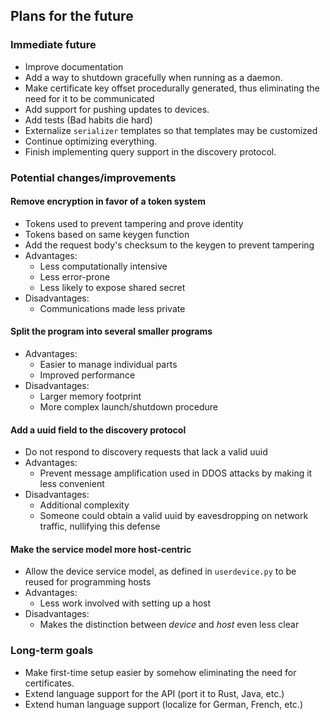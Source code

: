 ## Plans for the future

### Immediate future
* Improve documentation
* Add a way to shutdown gracefully when running as a daemon.
* Make certificate key offset procedurally generated, thus eliminating the need for it to  be communicated
* Add support for pushing updates to devices.
* Add tests (Bad habits die hard)
* Externalize `serializer` templates so that templates may be customized
* Continue optimizing everything.
* Finish implementing query support in the discovery protocol.

### Potential changes/improvements
#### Remove encryption in favor of a token system
* Tokens used to prevent tampering and prove identity
* Tokens based on same keygen function
* Add the request body's checksum to the keygen to prevent tampering
* Advantages:
    - Less computationally intensive
    - Less error-prone
    - Less likely to expose shared secret
* Disadvantages:
    - Communications made less private
#### Split the program into several smaller programs
* Advantages:
    - Easier to manage individual parts
    - Improved performance
* Disadvantages:
    - Larger memory footprint
    - More complex launch/shutdown procedure
#### Add a uuid field to the discovery protocol
* Do not respond to discovery requests that lack a valid uuid
* Advantages:
    - Prevent message amplification used in DDOS attacks by making it less convenient
* Disadvantages:
    - Additional complexity
    - Someone could obtain a valid uuid by eavesdropping on network traffic, nullifying this defense
#### Make the service model more host-centric
* Allow the device service model, as defined in `userdevice.py` to be reused for programming hosts
* Advantages:
    - Less work involved with setting up a host
* Disadvantages:
    - Makes the distinction between *device* and *host* even less clear

### Long-term goals
* Make first-time setup easier by somehow eliminating the need for certificates.
* Extend language support for the API (port it to Rust, Java, etc.)
* Extend human language support (localize for German, French, etc.)

